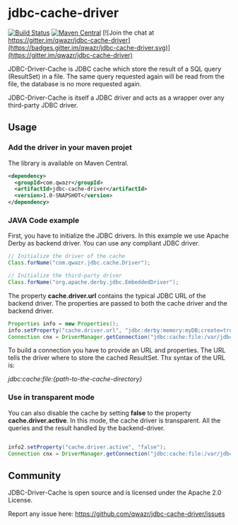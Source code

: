 # jdbc-cache-driver

[![Build Status](https://travis-ci.org/qwazr/jdbc-cache-driver.svg?branch=master)](https://travis-ci.org/qwazr/jdbc-cache-driver)
[![Maven Central](https://maven-badges.herokuapp.com/maven-central/com.qwazr/jdbc-cache-driver/badge.svg)](https://maven-badges.herokuapp.com/maven-central/com.qwazr/jdbc-cache-driver)
[![Join the chat at https://gitter.im/qwazr/jdbc-cache-driver](https://badges.gitter.im/qwazr/jdbc-cache-driver.svg)](https://gitter.im/qwazr/jdbc-cache-driver)


JDBC-Driver-Cache is JDBC cache which store the result of a SQL query (ResultSet) in a file.
The same query requested again will be read from the file, the database is no more requested again.

JDBC-Driver-Cache is itself a JDBC driver and acts as a wrapper over any third-party JDBC driver.

Usage
-----

### Add the driver in your maven projet

The library is available on Maven Central.

```xml
<dependency>
  <groupId>com.qwazr</groupId>
  <artifactId>jdbc-cache-driver</artifactId>
  <version>1.0-SNAPSHOT</version>
</dependency>
```

### JAVA Code example

First, you have to initialize the JDBC drivers.
In this example we use Apache Derby as backend driver.
You can use any compliant JDBC driver.

```java
// Initialize the driver of the cache
Class.forName("com.qwazr.jdbc.cache.Driver");

// Initialize the third-party driver
Class.forName("org.apache.derby.jdbc.EmbeddedDriver");
```

The property **cache.driver.url** contains the typical JDBC URL of the backend driver.
The properties are passed to both the cache driver and the backend driver.

```java
Properties info = new Properties();
info.setProperty("cache.driver.url", "jdbc:derby:memory:myDB;create=true");
Connection cnx = DriverManager.getConnection("jdbc:cache:file:/var/jdbc/cache", info);
```

To build a connection you have to provide an URL and properties.
The URL tells the driver where to store the cached ResultSet.
Thx syntax of the URL is:

*jdbc:cache:file:{path-to-the-cache-directory}*


### Use in transparent mode

You can also disable the cache by setting **false** to the property **cache.driver.active**.
In this mode, the cache driver is transparent. All the queries and the result handled by the backend-driver.

```java

info2.setProperty("cache.driver.active", "false");
Connection cnx = DriverManager.getConnection("jdbc:cache:file:/var/jdbc/cache", info);

```

Community
---------

JDBC-Driver-Cache is open source and is licensed under the Apache 2.0 License.

Report any issue here:
https://github.com/qwazr/jdbc-cache-driver/issues